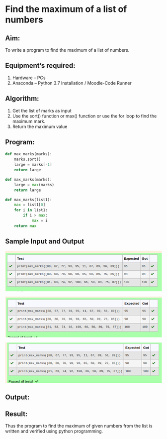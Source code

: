 # Find the maximum of a list of numbers
## Aim:
To write a program to find the maximum of a list of numbers.
## Equipment’s required:
1.	Hardware – PCs
2.	Anaconda – Python 3.7 Installation / Moodle-Code Runner
## Algorithm:
1.	Get the list of marks as input
2.	Use the sort() function or max() function or use the for loop to find the maximum mark.
3.	Return the maximum value
## Program:

~~~py
def max_marks(marks):
    marks.sort()
    large = marks[-1]
    return large
~~~

~~~py
def max_marks(marks):
    large = max(marks)
    return large
~~~


~~~py
def max_marks(list1):
    max = list1[0]
    for i in list1:
        if i > max:
            max = i
    return max
~~~



## Sample Input and Output
![output](/max%20mark.png)

![output2](/max%203.png)

![output 3](/max4.png)

## Output:

## Result:
Thus the program to find the maximum of given numbers from the list is written and verified using python programming.